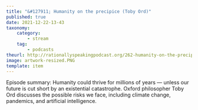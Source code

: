 ```yaml
---
title: "&#127911; Humanity on the precipice (Toby Ord)"
published: true
date: 2021-12-22-13-43
taxonomy:
    category:
        - stream
    tag:
        - podcasts
theurl: http://rationallyspeakingpodcast.org/262-humanity-on-the-precipice-toby-ord
image: artwork-resized.PNG
template: item
---
```


Episode summary: Humanity could thrive for millions of years &mdash; unless our future is cut short by an existential catastrophe. Oxford philosopher Toby Ord discusses the possible risks we face, including climate change, pandemics, and artificial intelligence.

